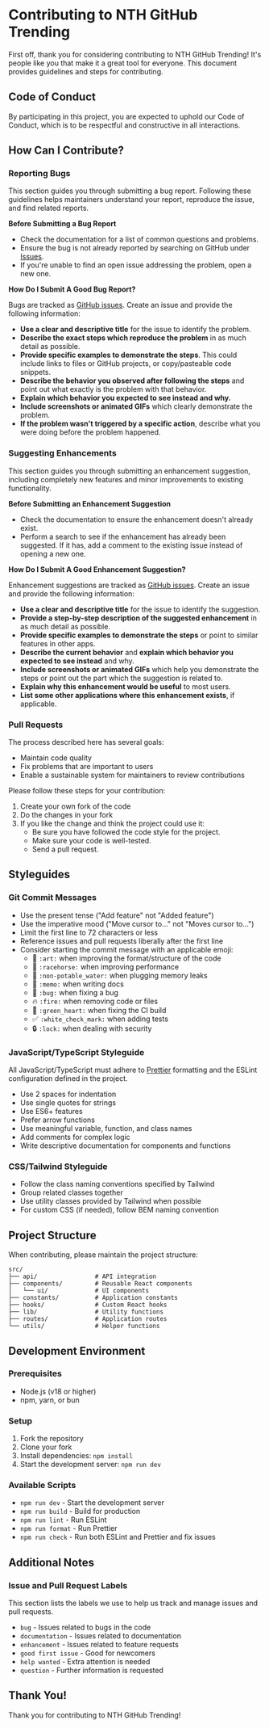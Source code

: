 # Contributing to NTH GitHub Trending

First off, thank you for considering contributing to NTH GitHub Trending! It's people like you that make it a great tool for everyone. This document provides guidelines and steps for contributing.

## Code of Conduct

By participating in this project, you are expected to uphold our Code of Conduct, which is to be respectful and constructive in all interactions.

## How Can I Contribute?

### Reporting Bugs

This section guides you through submitting a bug report. Following these guidelines helps maintainers understand your report, reproduce the issue, and find related reports.

**Before Submitting a Bug Report**

- Check the documentation for a list of common questions and problems.
- Ensure the bug is not already reported by searching on GitHub under [Issues](https://github.com/yourusername/nth-github-trending/issues).
- If you're unable to find an open issue addressing the problem, open a new one.

**How Do I Submit A Good Bug Report?**

Bugs are tracked as [GitHub issues](https://github.com/yourusername/nth-github-trending/issues). Create an issue and provide the following information:

- **Use a clear and descriptive title** for the issue to identify the problem.
- **Describe the exact steps which reproduce the problem** in as much detail as possible.
- **Provide specific examples to demonstrate the steps**. This could include links to files or GitHub projects, or copy/pasteable code snippets.
- **Describe the behavior you observed after following the steps** and point out what exactly is the problem with that behavior.
- **Explain which behavior you expected to see instead and why.**
- **Include screenshots or animated GIFs** which clearly demonstrate the problem.
- **If the problem wasn't triggered by a specific action**, describe what you were doing before the problem happened.

### Suggesting Enhancements

This section guides you through submitting an enhancement suggestion, including completely new features and minor improvements to existing functionality.

**Before Submitting an Enhancement Suggestion**

- Check the documentation to ensure the enhancement doesn't already exist.
- Perform a search to see if the enhancement has already been suggested. If it has, add a comment to the existing issue instead of opening a new one.

**How Do I Submit A Good Enhancement Suggestion?**

Enhancement suggestions are tracked as [GitHub issues](https://github.com/yourusername/nth-github-trending/issues). Create an issue and provide the following information:

- **Use a clear and descriptive title** for the issue to identify the suggestion.
- **Provide a step-by-step description of the suggested enhancement** in as much detail as possible.
- **Provide specific examples to demonstrate the steps** or point to similar features in other apps.
- **Describe the current behavior** and **explain which behavior you expected to see instead** and why.
- **Include screenshots or animated GIFs** which help you demonstrate the steps or point out the part which the suggestion is related to.
- **Explain why this enhancement would be useful** to most users.
- **List some other applications where this enhancement exists**, if applicable.

### Pull Requests

The process described here has several goals:

- Maintain code quality
- Fix problems that are important to users
- Enable a sustainable system for maintainers to review contributions

Please follow these steps for your contribution:

1. Create your own fork of the code
2. Do the changes in your fork
3. If you like the change and think the project could use it:
   - Be sure you have followed the code style for the project.
   - Make sure your code is well-tested.
   - Send a pull request.

## Styleguides

### Git Commit Messages

- Use the present tense ("Add feature" not "Added feature")
- Use the imperative mood ("Move cursor to..." not "Moves cursor to...")
- Limit the first line to 72 characters or less
- Reference issues and pull requests liberally after the first line
- Consider starting the commit message with an applicable emoji:
  - 🎨 `:art:` when improving the format/structure of the code
  - 🐎 `:racehorse:` when improving performance
  - 🚱 `:non-potable_water:` when plugging memory leaks
  - 📝 `:memo:` when writing docs
  - 🐛 `:bug:` when fixing a bug
  - 🔥 `:fire:` when removing code or files
  - 💚 `:green_heart:` when fixing the CI build
  - ✅ `:white_check_mark:` when adding tests
  - 🔒 `:lock:` when dealing with security

### JavaScript/TypeScript Styleguide

All JavaScript/TypeScript must adhere to [Prettier](https://prettier.io/) formatting and the ESLint configuration defined in the project.

- Use 2 spaces for indentation
- Use single quotes for strings
- Use ES6+ features
- Prefer arrow functions
- Use meaningful variable, function, and class names
- Add comments for complex logic
- Write descriptive documentation for components and functions

### CSS/Tailwind Styleguide

- Follow the class naming conventions specified by Tailwind
- Group related classes together
- Use utility classes provided by Tailwind when possible
- For custom CSS (if needed), follow BEM naming convention

## Project Structure

When contributing, please maintain the project structure:

```
src/
├── api/                # API integration
├── components/         # Reusable React components
│   └── ui/             # UI components
├── constants/          # Application constants
├── hooks/              # Custom React hooks
├── lib/                # Utility functions
├── routes/             # Application routes
└── utils/              # Helper functions
```

## Development Environment

### Prerequisites

- Node.js (v18 or higher)
- npm, yarn, or bun

### Setup

1. Fork the repository
2. Clone your fork
3. Install dependencies: `npm install`
4. Start the development server: `npm run dev`

### Available Scripts

- `npm run dev` - Start the development server
- `npm run build` - Build for production
- `npm run lint` - Run ESLint
- `npm run format` - Run Prettier
- `npm run check` - Run both ESLint and Prettier and fix issues

## Additional Notes

### Issue and Pull Request Labels

This section lists the labels we use to help us track and manage issues and pull requests.

- `bug` - Issues related to bugs in the code
- `documentation` - Issues related to documentation
- `enhancement` - Issues related to feature requests
- `good first issue` - Good for newcomers
- `help wanted` - Extra attention is needed
- `question` - Further information is requested

## Thank You!

Thank you for contributing to NTH GitHub Trending!
